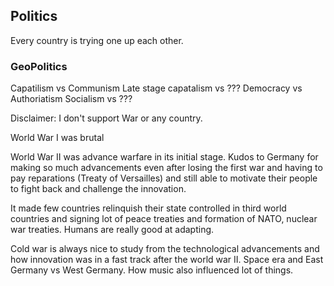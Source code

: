 ## Politics

Every country is trying one up each other. 

### GeoPolitics
Capatilism vs Communism
Late stage capatalism vs ??? 
Democracy vs Authoriatism 
Socialism vs ???


Disclaimer: I don't support War or any country.

World War I was brutal 

World War II was advance warfare in its initial stage.
Kudos to Germany for making so much advancements even after losing the first war and having to pay reparations (Treaty of Versailles) and still able to motivate their people to fight back and challenge the innovation.

It made few countries relinquish their state controlled in third world countries and signing lot of peace treaties and formation of NATO, nuclear war treaties.
Humans are really good at adapting.

Cold war is always nice to study from the technological advancements and how innovation was in a fast track after the world war II. Space era and East Germany vs West Germany.
How music also influenced lot of things.